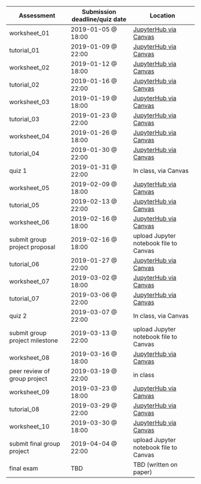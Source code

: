| Assessment       | Submission deadline/quiz date | Location |
|------------------|------------------|----------|
| worksheet_01 | 2019-01-05 @ 18:00 | [JupyterHub via Canvas](https://canvas.ubc.ca/courses/19078/assignments) |
| tutorial_01 | 2019-01-09 @ 22:00 | [JupyterHub via Canvas](https://canvas.ubc.ca/courses/19078/assignments) |
| worksheet_02 | 2019-01-12 @ 18:00 | [JupyterHub via Canvas](https://canvas.ubc.ca/courses/19078/assignments) |
| tutorial_02 | 2019-01-16 @ 22:00 | [JupyterHub via Canvas](https://canvas.ubc.ca/courses/19078/assignments) |
| worksheet_03 | 2019-01-19 @ 18:00 | [JupyterHub via Canvas](https://canvas.ubc.ca/courses/19078/assignments) |
| tutorial_03 | 2019-01-23 @ 22:00 | [JupyterHub via Canvas](https://canvas.ubc.ca/courses/19078/assignments) |
| worksheet_04 | 2019-01-26 @ 18:00 | [JupyterHub via Canvas](https://canvas.ubc.ca/courses/19078/assignments) |
| tutorial_04 | 2019-01-30 @ 22:00 | [JupyterHub via Canvas](https://canvas.ubc.ca/courses/19078/assignments) |
| quiz 1 | 2019-01-31 @ 22:00 | In class, via Canvas |
| worksheet_05 | 2019-02-09 @ 18:00 | [JupyterHub via Canvas](https://canvas.ubc.ca/courses/19078/assignments) |
| tutorial_05 | 2019-02-13 @ 22:00 | [JupyterHub via Canvas](https://canvas.ubc.ca/courses/19078/assignments) |
| worksheet_06 | 2019-02-16 @ 18:00 | [JupyterHub via Canvas](https://canvas.ubc.ca/courses/19078/assignments) |
| submit group project proposal | 2019-02-16 @ 18:00 | upload Jupyter notebook file to Canvas |
| tutorial_06 | 2019-01-27 @ 22:00 | [JupyterHub via Canvas](https://canvas.ubc.ca/courses/19078/assignments) |
| worksheet_07 | 2019-03-02 @ 18:00 | [JupyterHub via Canvas](https://canvas.ubc.ca/courses/19078/assignments) |
| tutorial_07 | 2019-03-06 @ 22:00 | [JupyterHub via Canvas](https://canvas.ubc.ca/courses/19078/assignments) |
| quiz 2 | 2019-03-07 @ 22:00 | In class, via Canvas |
| submit group project milestone | 2019-03-13 @ 22:00 | upload Jupyter notebook file to Canvas |
| worksheet_08 | 2019-03-16 @ 18:00 | [JupyterHub via Canvas](https://canvas.ubc.ca/courses/19078/assignments) |
| peer review of group project | 2019-03-19 @ 22:00 | in class |
| worksheet_09 | 2019-03-23 @ 18:00 | [JupyterHub via Canvas](https://canvas.ubc.ca/courses/19078/assignments) |
| tutorial_08 | 2019-03-29 @ 22:00 | [JupyterHub via Canvas](https://canvas.ubc.ca/courses/19078/assignments) |
| worksheet_10 | 2019-03-30 @ 18:00 | [JupyterHub via Canvas](https://canvas.ubc.ca/courses/19078/assignments) |
| submit final group project | 2019-04-04 @ 22:00 | upload Jupyter notebook file to Canvas |
| final exam | TBD | TBD (written on paper) |
